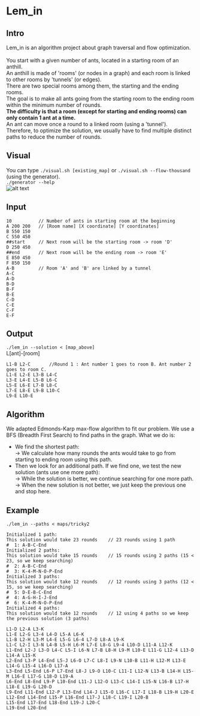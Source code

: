 # Lem_in

## Intro
Lem_in is an algorithm project about graph traversal and flow optimization.</br></br>
You start with a given number of ants, located in a starting room of an anthill.</br>
An anthill is made of 'rooms' (or nodes in a graph) and each room is linked to other rooms by 'tunnels' (or edges).</br>
There are two special rooms among them, the starting and the ending rooms.</br>
The goal is to make all ants going from the starting room to the ending room within the minimum number of rounds.</br>
**The difficulty is that a room (except for starting and ending rooms) can only contain 1 ant at a time.**</br>
An ant can move once a round to a linked room (using a 'tunnel').</br>
Therefore, to optimize the solution, we usually have to find multiple distinct paths to reduce the number of rounds.

## Visual
You can type ```./visual.sh [existing_map]``` or ```./visual.sh --flow-thousand``` (using the generator).</br>
```./generator --help``` </br>
![alt text](https://github.com/bwan-nan/lem_in/blob/master/small-map.gif)

## Input
```
10          // Number of ants in starting room at the beginning
A 200 200   // [Room name] [X coordinate] [Y coordinates]
B 550 150
C 550 450
##start     // Next room will be the starting room -> room 'D'
D 250 450
##end       // Next room will be the ending room -> room 'E'
E 850 450
F 850 150
A-B         // Room 'A' and 'B' are linked by a tunnel
A-C
A-D
B-D
B-F
B-E
C-D
C-E
C-F
E-F
```

## Output
```./lem_in --solution < [map_above]``` </br>
L[ant]-[room]
```
L1-B L2-C       //Round 1 : Ant number 1 goes to room B. Ant number 2 goes to room C.
L1-E L2-E L3-B L4-C
L3-E L4-E L5-B L6-C
L5-E L6-E L7-B L8-C
L7-E L8-E L9-B L10-C
L9-E L10-E
```

## Algorithm

We adapted Edmonds-Karp max-flow algorithm to fit our problem. We use a BFS (Breadth First Search) to find paths in the graph. What we do is:</br>
- We find the shortest path:</br>
 -> We calculate how many rounds the ants would take to go from starting to ending room using this path.</br>
- Then we look for an additional path. If we find one, we test the new solution (ants use one more path):</br>
 -> While the solution is better, we continue searching for one more path.</br>
 -> When the new solution is not better, we just keep the previous one and stop here.
 
 ## Example
 ```./lem_in --paths < maps/tricky2```
 
```
Initialized 1 path:
This solution would take 23 rounds    // 23 rounds using 1 path
#  1: A-B-C-End
Initialized 2 paths:
This solution would take 15 rounds    // 15 rounds using 2 paths (15 < 23, so we keep searching)
#  2: A-B-C-End
#  3: K-4-M-N-O-P-End
Initialized 3 paths:
This solution would take 12 rounds    // 12 rounds using 3 paths (12 < 15, so we keep searching)
#  5: D-E-B-C-End
#  4: A-G-H-I-J-End
#  6: K-4-M-N-O-P-End
Initialized 4 paths:
This solution would take 12 rounds    // 12 using 4 paths so we keep the previous solution (3 paths)

L1-D L2-A L3-K
L1-E L2-G L3-4 L4-D L5-A L6-K
L1-B L2-H L3-M L4-E L5-G L6-4 L7-D L8-A L9-K
L1-C L2-I L3-N L4-B L5-H L6-M L7-E L8-G L9-4 L10-D L11-A L12-K
L1-End L2-J L3-O L4-C L5-I L6-N L7-B L8-H L9-M L10-E L11-G L12-4 L13-D L14-A L15-K
L2-End L3-P L4-End L5-J L6-O L7-C L8-I L9-N L10-B L11-H L12-M L13-E L14-G L15-4 L16-D L17-A
L3-End L5-End L6-P L7-End L8-J L9-O L10-C L11-I L12-N L13-B L14-H L15-M L16-E L17-G L18-D L19-A
L6-End L8-End L9-P L10-End L11-J L12-O L13-C L14-I L15-N L16-B L17-H L18-E L19-G L20-D
L9-End L11-End L12-P L13-End L14-J L15-O L16-C L17-I L18-B L19-H L20-E
L12-End L14-End L15-P L16-End L17-J L18-C L19-I L20-B
L15-End L17-End L18-End L19-J L20-C
L19-End L20-End
```
</br>
